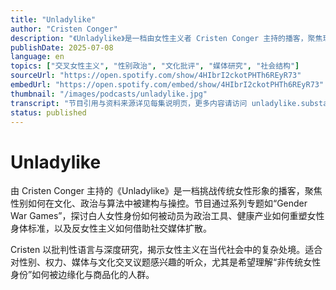 ```yaml
---
title: "Unladylike"
author: "Cristen Conger"
description: "《Unladylike》是一档由女性主义者 Cristen Conger 主持的播客，聚焦现代女性身份的边缘议题。节目以“Where feminism meets fringe”为口号，深入剖析塑造当代女性（以及非传统女性身份）的神话、混乱与媒体叙事。内容涵盖双性恋冒名综合症、高个女孩心理、枪支文化、避孕争议等社会热点，结合深度研究与批判性视角，挑战主流性别话语。节目风格犀利、知识密度高，适合关注交叉女性主义、文化批评与社会结构的听众。"
publishDate: 2025-07-08
language: en
topics: ["交叉女性主义", "性别政治", "文化批评", "媒体研究", "社会结构"]
sourceUrl: "https://open.spotify.com/show/4HIbrI2ckotPHTh6REyR73"
embedUrl: "https://open.spotify.com/embed/show/4HIbrI2ckotPHTh6REyR73"
thumbnail: "/images/podcasts/unladylike.jpg"
transcript: "节目引用与资料来源详见每集说明页，更多内容请访问 unladylike.substack.com"
status: published
---
```


# Unladylike

由 Cristen Conger 主持的《Unladylike》是一档挑战传统女性形象的播客，聚焦性别如何在文化、政治与算法中被建构与操控。节目通过系列专题如“Gender War Games”，探讨白人女性身份如何被动员为政治工具、健康产业如何重塑女性身体标准，以及反女性主义如何借助社交媒体扩散。

Cristen 以批判性语言与深度研究，揭示女性主义在当代社会中的复杂处境。适合对性别、权力、媒体与文化交叉议题感兴趣的听众，尤其是希望理解“非传统女性身份”如何被边缘化与商品化的人群。
